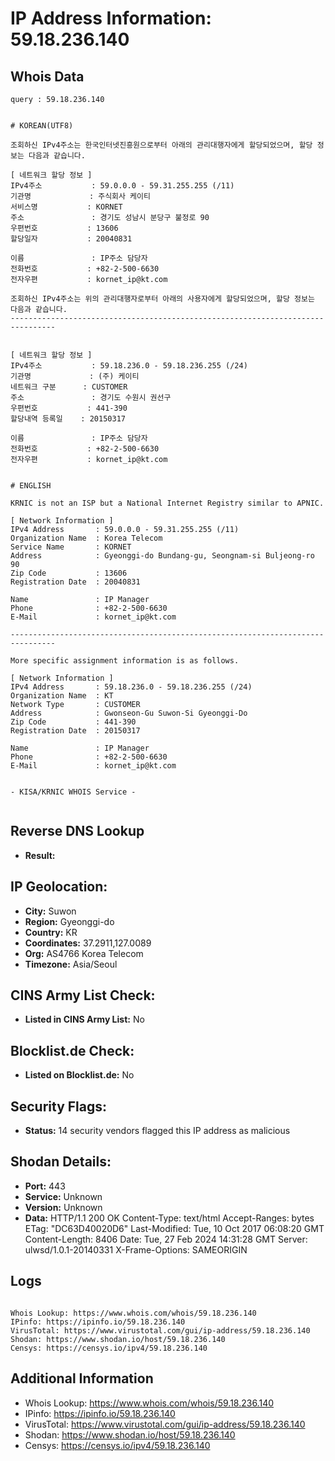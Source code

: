 # IP Address Information: 59.18.236.140

## Whois Data
```
query : 59.18.236.140


# KOREAN(UTF8)

조회하신 IPv4주소는 한국인터넷진흥원으로부터 아래의 관리대행자에게 할당되었으며, 할당 정보는 다음과 같습니다.

[ 네트워크 할당 정보 ]
IPv4주소           : 59.0.0.0 - 59.31.255.255 (/11)
기관명             : 주식회사 케이티
서비스명           : KORNET
주소               : 경기도 성남시 분당구 불정로 90
우편번호           : 13606
할당일자           : 20040831

이름               : IP주소 담당자
전화번호           : +82-2-500-6630
전자우편           : kornet_ip@kt.com

조회하신 IPv4주소는 위의 관리대행자로부터 아래의 사용자에게 할당되었으며, 할당 정보는 다음과 같습니다.
--------------------------------------------------------------------------------


[ 네트워크 할당 정보 ]
IPv4주소           : 59.18.236.0 - 59.18.236.255 (/24)
기관명             : (주) 케이티
네트워크 구분      : CUSTOMER
주소               : 경기도 수원시 권선구
우편번호           : 441-390
할당내역 등록일    : 20150317

이름               : IP주소 담당자
전화번호           : +82-2-500-6630
전자우편           : kornet_ip@kt.com


# ENGLISH

KRNIC is not an ISP but a National Internet Registry similar to APNIC.

[ Network Information ]
IPv4 Address       : 59.0.0.0 - 59.31.255.255 (/11)
Organization Name  : Korea Telecom
Service Name       : KORNET
Address            : Gyeonggi-do Bundang-gu, Seongnam-si Buljeong-ro 90
Zip Code           : 13606
Registration Date  : 20040831

Name               : IP Manager
Phone              : +82-2-500-6630
E-Mail             : kornet_ip@kt.com

--------------------------------------------------------------------------------

More specific assignment information is as follows.

[ Network Information ]
IPv4 Address       : 59.18.236.0 - 59.18.236.255 (/24)
Organization Name  : KT
Network Type       : CUSTOMER
Address            : Gwonseon-Gu Suwon-Si Gyeonggi-Do
Zip Code           : 441-390
Registration Date  : 20150317

Name               : IP Manager
Phone              : +82-2-500-6630
E-Mail             : kornet_ip@kt.com


- KISA/KRNIC WHOIS Service -


```
## Reverse DNS Lookup
- **Result:** 

## IP Geolocation:
- **City:** Suwon
- **Region:** Gyeonggi-do
- **Country:** KR
- **Coordinates:** 37.2911,127.0089
- **Org:** AS4766 Korea Telecom
- **Timezone:** Asia/Seoul

## CINS Army List Check:
- **Listed in CINS Army List:** 
No

## Blocklist.de Check:
- **Listed on Blocklist.de:** 
No

## Security Flags:
- **Status:** 14 security vendors flagged this IP address as malicious

## Shodan Details:
- **Port:** 443
- **Service:** Unknown
- **Version:** Unknown
- **Data:** HTTP/1.1 200 OK
Content-Type: text/html
Accept-Ranges: bytes
ETag: "DC63D40020D6"
Last-Modified: Tue, 10 Oct 2017 06:08:20 GMT
Content-Length: 8406
Date: Tue, 27 Feb 2024 14:31:28 GMT
Server: ulwsd/1.0.1-20140331
X-Frame-Options: SAMEORIGIN



## Logs
```

Whois Lookup: https://www.whois.com/whois/59.18.236.140
IPinfo: https://ipinfo.io/59.18.236.140
VirusTotal: https://www.virustotal.com/gui/ip-address/59.18.236.140
Shodan: https://www.shodan.io/host/59.18.236.140
Censys: https://censys.io/ipv4/59.18.236.140

```
## Additional Information
- Whois Lookup: https://www.whois.com/whois/59.18.236.140
- IPinfo: https://ipinfo.io/59.18.236.140
- VirusTotal: https://www.virustotal.com/gui/ip-address/59.18.236.140
- Shodan: https://www.shodan.io/host/59.18.236.140
- Censys: https://censys.io/ipv4/59.18.236.140

